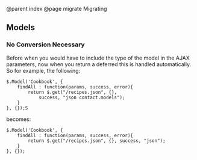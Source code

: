 @parent index
@page migrate Migrating

## Models

### No Conversion Necessary

Before when you would have to include the type of the model in the AJAX parameters, now
when you return a deferred this is handled automatically.  So for example, the following:

	$.Model('Cookbook', {
		findAll : function(params, success, error){
			return $.get("/recipes.json", {}, 
				success, "json contact.models");
		}
	}, {});S
	
becomes:

	$.Model('Cookbook', {
		findAll : function(params, success, error){
			return $.get("/recipes.json", {}, success, "json");
		}
	}, {});